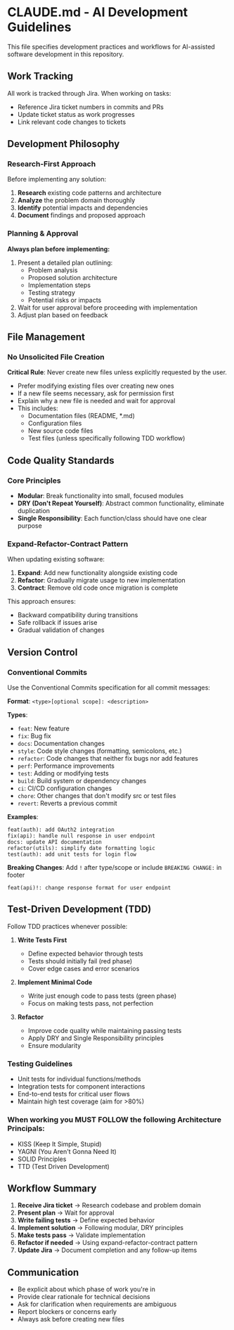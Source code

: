 # CLAUDE.md - AI Development Guidelines

This file specifies development practices and workflows for AI-assisted software development in this repository.

## Work Tracking

All work is tracked through Jira. When working on tasks:
- Reference Jira ticket numbers in commits and PRs
- Update ticket status as work progresses
- Link relevant code changes to tickets

## Development Philosophy

### Research-First Approach

Before implementing any solution:
1. **Research** existing code patterns and architecture
2. **Analyze** the problem domain thoroughly
3. **Identify** potential impacts and dependencies
4. **Document** findings and proposed approach

### Planning & Approval

**Always plan before implementing:**
1. Present a detailed plan outlining:
   - Problem analysis
   - Proposed solution architecture
   - Implementation steps
   - Testing strategy
   - Potential risks or impacts
2. Wait for user approval before proceeding with implementation
3. Adjust plan based on feedback

## File Management

### No Unsolicited File Creation

**Critical Rule**: Never create new files unless explicitly requested by the user.

- Prefer modifying existing files over creating new ones
- If a new file seems necessary, ask for permission first
- Explain why a new file is needed and wait for approval
- This includes:
  - Documentation files (README, *.md)
  - Configuration files
  - New source code files
  - Test files (unless specifically following TDD workflow)

## Code Quality Standards

### Core Principles

- **Modular**: Break functionality into small, focused modules
- **DRY (Don't Repeat Yourself)**: Abstract common functionality, eliminate duplication
- **Single Responsibility**: Each function/class should have one clear purpose

### Expand-Refactor-Contract Pattern

When updating existing software:
1. **Expand**: Add new functionality alongside existing code
2. **Refactor**: Gradually migrate usage to new implementation
3. **Contract**: Remove old code once migration is complete

This approach ensures:
- Backward compatibility during transitions
- Safe rollback if issues arise
- Gradual validation of changes

## Version Control

### Conventional Commits

Use the Conventional Commits specification for all commit messages:

**Format**: `<type>[optional scope]: <description>`

**Types**:
- `feat`: New feature
- `fix`: Bug fix
- `docs`: Documentation changes
- `style`: Code style changes (formatting, semicolons, etc.)
- `refactor`: Code changes that neither fix bugs nor add features
- `perf`: Performance improvements
- `test`: Adding or modifying tests
- `build`: Build system or dependency changes
- `ci`: CI/CD configuration changes
- `chore`: Other changes that don't modify src or test files
- `revert`: Reverts a previous commit

**Examples**:
```
feat(auth): add OAuth2 integration
fix(api): handle null response in user endpoint
docs: update API documentation
refactor(utils): simplify date formatting logic
test(auth): add unit tests for login flow
```

**Breaking Changes**: Add `!` after type/scope or include `BREAKING CHANGE:` in footer
```
feat(api)!: change response format for user endpoint
```

## Test-Driven Development (TDD)

Follow TDD practices whenever possible:

1. **Write Tests First**
   - Define expected behavior through tests
   - Tests should initially fail (red phase)
   - Cover edge cases and error scenarios

2. **Implement Minimal Code**
   - Write just enough code to pass tests (green phase)
   - Focus on making tests pass, not perfection

3. **Refactor**
   - Improve code quality while maintaining passing tests
   - Apply DRY and Single Responsibility principles
   - Ensure modularity

### Testing Guidelines

- Unit tests for individual functions/methods
- Integration tests for component interactions
- End-to-end tests for critical user flows
- Maintain high test coverage (aim for >80%)

### When working you MUST FOLLOW the following Architecture Principals:  
- KISS (Keep It Simple, Stupid)
- YAGNI (You Aren't Gonna Need It)
- SOLID Principles
- TTD (Test Driven Development)

## Workflow Summary

1. **Receive Jira ticket** → Research codebase and problem domain
2. **Present plan** → Wait for approval
3. **Write failing tests** → Define expected behavior
4. **Implement solution** → Following modular, DRY principles
5. **Make tests pass** → Validate implementation
6. **Refactor if needed** → Using expand-refactor-contract pattern
7. **Update Jira** → Document completion and any follow-up items

## Communication

- Be explicit about which phase of work you're in
- Provide clear rationale for technical decisions
- Ask for clarification when requirements are ambiguous
- Report blockers or concerns early
- Always ask before creating new files
